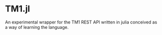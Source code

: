 # TM1.jl

An experimental wrapper for the TM1 REST API written in julia conceived as a way of learning the language. 